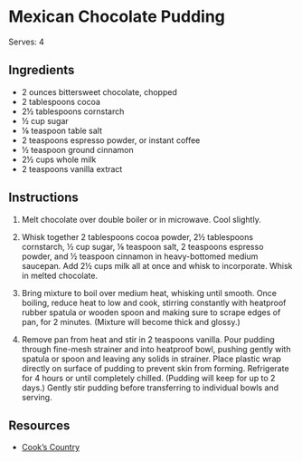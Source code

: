 # Mexican Chocolate Pudding

Serves: 4

## Ingredients

* 2 ounces bittersweet chocolate, chopped
* 2 tablespoons cocoa
* 2½ tablespoons cornstarch
* ½ cup sugar
* ⅛ teaspoon table salt
* 2 teaspoons espresso powder, or instant coffee
* ½ teaspoon ground cinnamon
* 2½ cups whole milk
* 2 teaspoons vanilla extract

## Instructions

1. Melt chocolate over double boiler or in microwave. Cool slightly.

2. Whisk together 2 tablespoons cocoa powder, 2½ tablespoons cornstarch, ½ cup sugar, ⅛ teaspoon salt, 2 teaspoons espresso powder, and ½ teaspoon cinnamon in heavy-bottomed medium saucepan. Add 2½ cups milk all at once and whisk to incorporate. Whisk in melted chocolate.

3. Bring mixture to boil over medium heat, whisking until smooth. Once boiling, reduce heat to low and cook, stirring constantly with heatproof rubber spatula or wooden spoon and making sure to scrape edges of pan, for 2 minutes. (Mixture will become thick and glossy.)

4. Remove pan from heat and stir in 2 teaspoons vanilla. Pour pudding through fine-mesh strainer and into heatproof bowl, pushing gently with spatula or spoon and leaving any solids in strainer. Place plastic wrap directly on surface of pudding to prevent skin from forming. Refrigerate for 4 hours or until completely chilled. (Pudding will keep for up to 2 days.) Gently stir pudding before transferring to individual bowls and serving.

## Resources

* [Cook’s Country](https://www.cookscountry.com/recipes/2070-mexican-chocolate-pudding)
